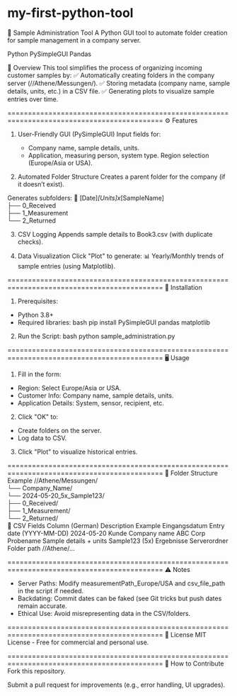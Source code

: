 # my-first-python-tool
📂 Sample Administration Tool
A Python GUI tool to automate folder creation for sample management in a company server.

Python PySimpleGUI Pandas

📌 Overview
This tool simplifies the process of organizing incoming customer samples by:
✅ Automatically creating folders in the company server (//Athene/Messungen/).
✅ Storing metadata (company name, sample details, units, etc.) in a CSV file.
✅ Generating plots to visualize sample entries over time.

============================================================================================
⚙️ Features
1. User-Friendly GUI (PySimpleGUI)
  Input fields for:
    - Company name, sample details, units.
    - Application, measuring person, system type.
  Region selection (Europe/Asia or USA).

2. Automated Folder Structure
  Creates a parent folder for the company (if it doesn’t exist).

  Generates subfolders:
  📂 [Date]_[Units]x_[SampleName]  
    ├── 0_Received  
    ├── 1_Measurement  
    └── 2_Returned  
    
3. CSV Logging
  Appends sample details to Book3.csv (with duplicate checks).

4. Data Visualization
  Click "Plot" to generate:
    📊 Yearly/Monthly trends of sample entries (using Matplotlib).

============================================================================================
🚀 Installation
1. Prerequisites:
  - Python 3.8+
  - Required libraries:
      bash
      pip install PySimpleGUI pandas matplotlib
    
2. Run the Script:
  bash
  python sample_administration.py

============================================================================================
🖥️ Usage
1. Fill in the form:
  - Region: Select Europe/Asia or USA.
  - Customer Info: Company name, sample details, units.
  - Application Details: System, sensor, recipient, etc.

2. Click "OK" to:
  - Create folders on the server.
  - Log data to CSV.

3. Click "Plot" to visualize historical entries.

============================================================================================
📂 Folder Structure Example
//Athene/Messungen/  
└── Company_Name/  
    └── 2024-05-20_5x_Sample123/  
        ├── 0_Received/  
        ├── 1_Measurement/  
        └── 2_Returned/  
📝 CSV Fields
Column (German)	            Description	                Example
Eingangsdatum	              Entry date (YYYY-MM-DD)	    2024-05-20
Kunde	                      Company name	              ABC Corp
Probename	                  Sample details + units	    Sample123 (5x)
Ergebnisse Serverordner	    Folder path	                //Athene/...

============================================================================================
⚠️ Notes
- Server Paths: Modify measurementPath_Europe/USA and csv_file_path in the script if needed.
- Backdating: Commit dates can be faked (see Git tricks but push dates remain accurate.
- Ethical Use: Avoid misrepresenting data in the CSV/folders.

============================================================================================
📜 License
MIT License - Free for commercial and personal use.

============================================================================================
🔗 How to Contribute
Fork this repository.

Submit a pull request for improvements (e.g., error handling, UI upgrades).
